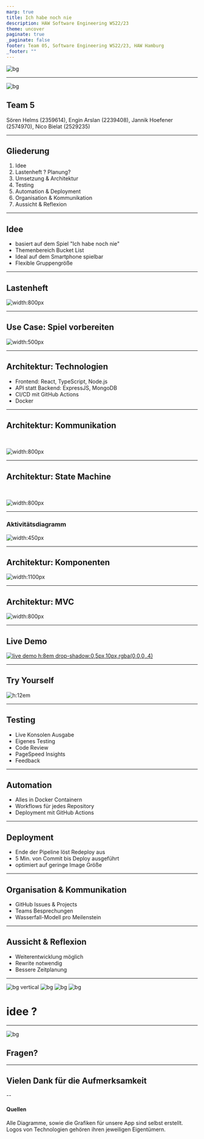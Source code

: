 ```yaml
---
marp: true
title: Ich habe noch nie
description: HAW Software Engineering WS22/23
theme: uncover
paginate: true
_paginate: false
footer: Team 05, Software Engineering WS22/23, HAW Hamburg
_footer: ""
---
```


![bg](./assets/full.png)

<!-- presenter notes als HTML kommentare -->

---

![bg](./assets/haw-bg.png)

## Team 5

Sören Helms (2359614), Engin Arslan (2239408), 
Jannik Hoefener (2574970), Nico Bielat (2529235)

---

## Gliederung

1. Idee
2. Lastenheft ? Planung?
3. Umsetzung & Architektur
4. Testing
5. Automation & Deployment
6. Organisation & Kommunikation
7. Aussicht & Reflexion

---

## Idee

- basiert auf dem Spiel "Ich habe noch nie"
- Themenbereich Bucket List
- Ideal auf dem Smartphone spielbar
- Flexible Gruppengröße

<!-- Die Idee neu übertragen, Uni-freundliches Thema, -->

---

## Lastenheft

![width:800px](./assets/d-mockup.jpeg)

<!-- Mockup der ersten Stunde -->

---

## Use Case: Spiel vorbereiten

![width:500px](./assets/d-uc-runde-erstellen.png)

<!-- gute wahl? -->

---

## Architektur: Technologien

* Frontend: React, TypeScript, Node.js
* API statt Backend: ExpressJS, MongoDB
* CI/CD mit GitHub Actions
* Docker

<!-- one by one durchgehen -->

---

## Architektur: Kommunikation

<br />

![width:800px](./assets/services.png)

<!-- Kommunikation FE zu API, API zu DB -->
<!-- hier vllt auch kurz auf die API eingehen und die Doku in der Live Demo zeigen -->

---

## Architektur: State Machine

<br />

![width:800px](./assets/state-machine.png)

<!-- Spielablauf in drei Phasen als State Machine, danach folgt das Aktivitätsd. -->

---

### Aktivitätsdiagramm

![width:450px](./assets/d-activity.png)

---

## Architektur: Komponenten

![width:1100px](./assets/d-objekt.png)

<!-- Der Aufbau der App gesehen in Komponenten, die teils neue Komponenten bilden -->

---

## Architektur: MVC

![width:800px](./assets/d-mvc.png)

<!-- vereinfachte Darstellung, da wir kein Backend haben. Nur Views die auch M und C haben dargestellt -->

---

## Live Demo

<!-- in die Live Demo wechseln -->

[![live demo h:8em drop-shadow:0,5px,10px,rgba(0,0,0,.4)](./assets/map.png)](https://ihnn.x5f.de/)

<!-- auch die API Doku zeigen? -->

---

## Try Yourself

<!-- QR Code damit die Leute sich das dann auch selbst anschauen können -->

![h:12em](./assets/qr.png)

---

## Testing

* Live Konsolen Ausgabe
* Eigenes Testing
* Code Review
* PageSpeed Insights
* Feedback

<!-- one by one -->

---

## Automation

- Alles in Docker Containern
- Workflows für jedes Repository
- Deployment mit GitHub Actions

<!-- alle Teile des Projekts; Code, Doku und Präsi werden gebaut und ausgeliefert -->

---

## Deployment

- Ende der Pipeline löst Redeploy aus
- 5 Min. von Commit bis Deploy ausgeführt
- optimiert auf geringe Image Größe

<!-- oft sogar schneller -->

---

## Organisation & Kommunikation

- GitHub Issues & Projects
- Teams Besprechungen
- Wasserfall-Modell pro Meilenstein

<!-- darlegen das wasserfall eher suboptimal lief, da alles auf zwei Meilensteine aufgeteilt wurde; das eher aber auch wegen des fatalen Zeitmanagements -->

---

## Aussicht & Reflexion

- Weiterentwicklung möglich
- Rewrite notwendig
- Bessere Zeitplanung

<!-- Nach einem Rewrite könnten neue Funktionen einfach als weitere Komponenten eingebaut werden -->
<!-- bessere Worte für den Review finden -->

---

![bg vertical](https://fakeimg.pl/800x600/0288d1/fff/?text=tech%20a)
![bg](https://fakeimg.pl/800x600/02669d/fff/?text=%23tech%20b)
![bg](https://fakeimg.pl/800x600/67b8e3/fff/?text=tech%20c)
![bg](https://fakeimg.pl/800x600/88d6f1/fff/?text=tech%20d)

# idee ?

---

![bg](/assets/background.png)

## Fragen?

---

## Vielen Dank für die Aufmerksamkeit

--

#### Quellen

Alle Diagramme, sowie die Grafiken für unsere App sind selbst erstellt. Logos von Technologien gehören ihren jeweiligen Eigentümern.

<!-- den rest bitte hier nachschauen:
[marp-cli-example](https://github.com/yhatt/marp-cli-example)
-->
